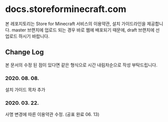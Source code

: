 # docs.storeforminecraft.com
본 레포지토리는 Store for Minecraft 서비스의 이용약관, 설치 가이드라인을 제공합니다.
master 브랜치에 업로드 되는 경우 바로 웹에 배포되기 때문에, draft 브랜치에 선 업로드 하시기 바랍니다.

## Change Log
본 문서의 수정 된 점이 있다면 같은 형식으로 시간 내림차순으로 작성 부탁드립니다.

### 2020. 08. 08.

설치 가이드 목차 추가

### 2020. 03. 22.
사명 변경에 따른 이용약관 수정. (공표 완료 06. 13)
